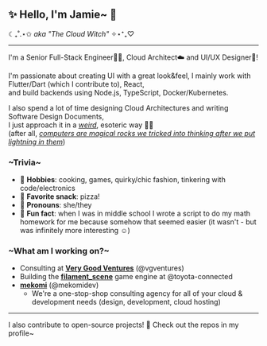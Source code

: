 ## ✨ Hello, I'm Jamie~ 💖
☾₊˚.⋆✩ _aka "The Cloud Witch"_ ✧⋆⁺₊♡


---
<!-- > 💚 **Available for consulting/freelance work! ✨ [Book a meeting with me 🙋🏼‍♀](https://meet.mekomi.dev/jamie-kerber/intro)** -->


I'm a Senior Full-Stack Engineer👩‍💻, Cloud Architect☁️ and UI/UX Designer💅!

I'm passionate about creating UI with a great look&feel, I mainly work with Flutter/Dart (which I contribute to), React,          
and build backends using Node.js, TypeScript, Docker/Kubernetes.

I also spend a lot of time designing Cloud Architectures and writing Software Design Documents,              
I just approach it in a [_weird_](https://en.wiktionary.org/wiki/weird#:~:text=Connected%20with%20fate%20or%20destiny%3B%20able%20to%20influence%20fate.), esoteric way 🔮💅                
(after all, [_computers are magical rocks we tricked into thinking after we put lightning in them_](https://i.redd.it/o33ryb4zfc6z.jpg))



### \~Trivia\~
- 💅 **Hobbies**: cooking, games, quirky/chic fashion, tinkering with code/electronics 
- 🍕 **Favorite snack**: pizza!
- 💜 **Pronouns**: she/they
- 👀 **Fun fact**: when I was in middle school I wrote a script to do my math homework for me because somehow that seemed easier (it wasn't - but was infinitely more interesting ☺️)



### \~What am I working on?\~
- Consulting at **[Very Good Ventures](https://verygood.ventures/)** (@vgventures)
- Building the **[filament_scene](https://github.com/toyota-connected/tcna-packages/tree/main/packages/filament_scene)** game engine at @toyota-connected
- **[mekomi](https://mekomi.dev/)** (@mekomidev)
  - We're a one-stop-shop consulting agency for all of your cloud & development needs (design, development, cloud hosting)

---
 
I also contribute to open-source projects! 💚 Check out the repos in my profile~

<!--
## \~Open source\~

[![kerberjg's Github Stats](https://github-readme-stats.vercel.app/api?username=kerberjg&count_private=true&theme=default&show_icons=true)](https://github.com/kerberjg)

#### Support open source 👀

I work on open source projects in my free time, but if any of my packages is helping you, please consider sponsoring me! 😊
This will allow me to work more on fixing bugs and contributing new features!

![Github Badge](https://img.shields.io/badge/%F0%9F%92%96%20Sponsor%20me%20%E2%9C%A8-af00ff?link=https%3A%2F%2Fgithub.com%2Fsponsors%2Fkerberjg)
-->

<!--
### \~Interesting projects\~


### \~Links\~

- [LinkedIn](https://linkedin.com/in/jamie-kerber/)
- [X/Twitter](https://twitter.com/kerberjg)
- [Book meeting]()

